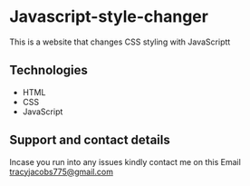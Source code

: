 # Javascript-style-changer
This is a website that changes CSS styling with JavaScriptt

## Technologies
* HTML
* CSS
* JavaScript

## Support and contact details
Incase you run into any issues kindly contact me on this Email tracyjacobs775@gmail.com

